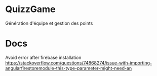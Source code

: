 # QuizzGame

Génération d'équipe et gestion des points

# Docs

Avoid error after firebase installation
https://stackoverflow.com/questions/74868274/issue-with-importing-angularfirestoremodule-this-type-parameter-might-need-an